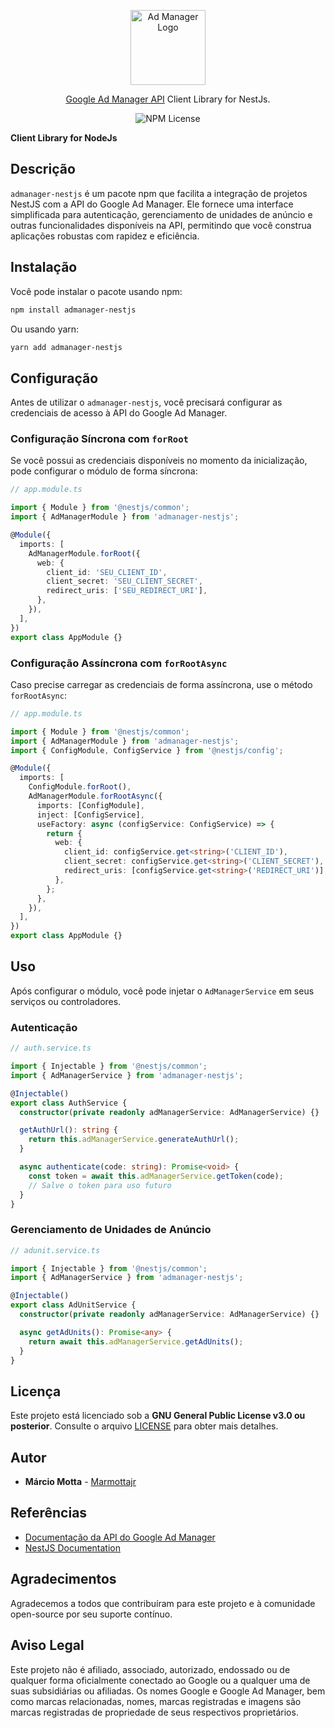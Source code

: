 <p align="center">
  <a href="https://developers.google.com/ad-manager/api/start" target="blank"><img src="https://developers.google.com/ads/images/logo_admanager_192px.svg" width="120" alt="Ad Manager Logo" /></a>
</p>

  <p align="center"><a href="https://developers.google.com/ad-manager/api/start" target="_blank">Google Ad Manager API</a> Client Library for NestJs.</p>
    <p align="center">
    <img alt="NPM License" src="https://img.shields.io/npm/l/admanager-nestjs">
</p>

**Client Library for NodeJs**

## Descrição

`admanager-nestjs` é um pacote npm que facilita a integração de projetos NestJS com a API do Google Ad Manager. Ele fornece uma interface simplificada para autenticação, gerenciamento de unidades de anúncio e outras funcionalidades disponíveis na API, permitindo que você construa aplicações robustas com rapidez e eficiência.

## Instalação

Você pode instalar o pacote usando npm:

```bash
npm install admanager-nestjs
```

Ou usando yarn:

```bash
yarn add admanager-nestjs
```

## Configuração

Antes de utilizar o `admanager-nestjs`, você precisará configurar as credenciais de acesso à API do Google Ad Manager.

### Configuração Síncrona com `forRoot`

Se você possui as credenciais disponíveis no momento da inicialização, pode configurar o módulo de forma síncrona:

```typescript
// app.module.ts

import { Module } from '@nestjs/common';
import { AdManagerModule } from 'admanager-nestjs';

@Module({
  imports: [
    AdManagerModule.forRoot({
      web: {
        client_id: 'SEU_CLIENT_ID',
        client_secret: 'SEU_CLIENT_SECRET',
        redirect_uris: ['SEU_REDIRECT_URI'],
      },
    }),
  ],
})
export class AppModule {}
```

### Configuração Assíncrona com `forRootAsync`

Caso precise carregar as credenciais de forma assíncrona, use o método `forRootAsync`:

```typescript
// app.module.ts

import { Module } from '@nestjs/common';
import { AdManagerModule } from 'admanager-nestjs';
import { ConfigModule, ConfigService } from '@nestjs/config';

@Module({
  imports: [
    ConfigModule.forRoot(),
    AdManagerModule.forRootAsync({
      imports: [ConfigModule],
      inject: [ConfigService],
      useFactory: async (configService: ConfigService) => {
        return {
          web: {
            client_id: configService.get<string>('CLIENT_ID'),
            client_secret: configService.get<string>('CLIENT_SECRET'),
            redirect_uris: [configService.get<string>('REDIRECT_URI')],
          },
        };
      },
    }),
  ],
})
export class AppModule {}
```

## Uso

Após configurar o módulo, você pode injetar o `AdManagerService` em seus serviços ou controladores.

### Autenticação

```typescript
// auth.service.ts

import { Injectable } from '@nestjs/common';
import { AdManagerService } from 'admanager-nestjs';

@Injectable()
export class AuthService {
  constructor(private readonly adManagerService: AdManagerService) {}

  getAuthUrl(): string {
    return this.adManagerService.generateAuthUrl();
  }

  async authenticate(code: string): Promise<void> {
    const token = await this.adManagerService.getToken(code);
    // Salve o token para uso futuro
  }
}
```

### Gerenciamento de Unidades de Anúncio

```typescript
// adunit.service.ts

import { Injectable } from '@nestjs/common';
import { AdManagerService } from 'admanager-nestjs';

@Injectable()
export class AdUnitService {
  constructor(private readonly adManagerService: AdManagerService) {}

  async getAdUnits(): Promise<any> {
    return await this.adManagerService.getAdUnits();
  }
}
```

## Licença

Este projeto está licenciado sob a **GNU General Public License v3.0 ou posterior**. Consulte o arquivo [LICENSE](./LICENSE) para obter mais detalhes.

## Autor

- **Márcio Motta** - [Marmottajr](https://github.com/marmottajr)

## Referências

- [Documentação da API do Google Ad Manager](https://developers.google.com/ad-manager/api)
- [NestJS Documentation](https://docs.nestjs.com/)

## Agradecimentos

Agradecemos a todos que contribuíram para este projeto e à comunidade open-source por seu suporte contínuo.

## Aviso Legal

Este projeto não é afiliado, associado, autorizado, endossado ou de qualquer forma oficialmente conectado ao Google ou a qualquer uma de suas subsidiárias ou afiliadas. Os nomes Google e Google Ad Manager, bem como marcas relacionadas, nomes, marcas registradas e imagens são marcas registradas de propriedade de seus respectivos proprietários.
